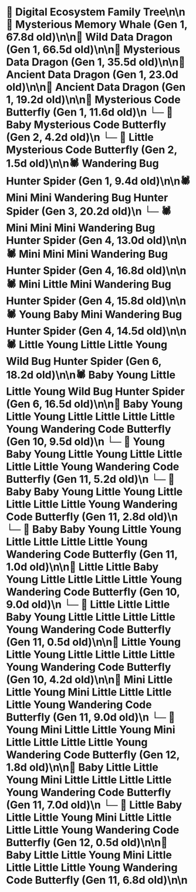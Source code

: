 # 🌳 Digital Ecosystem Family Tree\n\n🐋 Mysterious Memory Whale (Gen 1, 67.8d old)\n\n🐉 Wild Data Dragon (Gen 1, 66.5d old)\n\n🐉 Mysterious Data Dragon (Gen 1, 35.5d old)\n\n🐉 Ancient Data Dragon (Gen 1, 23.0d old)\n\n🐉 Ancient Data Dragon (Gen 1, 19.2d old)\n\n🦋 Mysterious Code Butterfly (Gen 1, 11.6d old)\n  └─ 🦋 Baby Mysterious Code Butterfly (Gen 2, 4.2d old)\n  └─ 🦋 Little Mysterious Code Butterfly (Gen 2, 1.5d old)\n\n🕷️ Wandering Bug Hunter Spider (Gen 1, 9.4d old)\n\n🕷️ Mini Mini Wandering Bug Hunter Spider (Gen 3, 20.2d old)\n  └─ 🕷️ Mini Mini Mini Wandering Bug Hunter Spider (Gen 4, 13.0d old)\n\n🕷️ Mini Mini Mini Wandering Bug Hunter Spider (Gen 4, 16.8d old)\n\n🕷️ Mini Little Mini Wandering Bug Hunter Spider (Gen 4, 15.8d old)\n\n🕷️ Young Baby Mini Wandering Bug Hunter Spider (Gen 4, 14.5d old)\n\n🕷️ Little Young Little Little Young Wild Bug Hunter Spider (Gen 6, 18.2d old)\n\n🕷️ Baby Young Little Little Young Wild Bug Hunter Spider (Gen 6, 16.5d old)\n\n🦋 Baby Young Little Young Little Little Little Little Young Wandering Code Butterfly (Gen 10, 9.5d old)\n  └─ 🦋 Young Baby Young Little Young Little Little Little Little Young Wandering Code Butterfly (Gen 11, 5.2d old)\n  └─ 🦋 Baby Baby Young Little Young Little Little Little Little Young Wandering Code Butterfly (Gen 11, 2.8d old)\n  └─ 🦋 Baby Baby Young Little Young Little Little Little Little Young Wandering Code Butterfly (Gen 11, 1.0d old)\n\n🦋 Little Little Baby Young Little Little Little Little Young Wandering Code Butterfly (Gen 10, 9.0d old)\n  └─ 🦋 Little Little Little Baby Young Little Little Little Little Young Wandering Code Butterfly (Gen 11, 0.5d old)\n\n🦋 Little Young Little Young Little Little Little Little Young Wandering Code Butterfly (Gen 10, 4.2d old)\n\n🦋 Mini Little Little Young Mini Little Little Little Little Young Wandering Code Butterfly (Gen 11, 9.0d old)\n  └─ 🦋 Young Mini Little Little Young Mini Little Little Little Little Young Wandering Code Butterfly (Gen 12, 1.8d old)\n\n🦋 Baby Little Little Young Mini Little Little Little Little Young Wandering Code Butterfly (Gen 11, 7.0d old)\n  └─ 🦋 Little Baby Little Little Young Mini Little Little Little Little Young Wandering Code Butterfly (Gen 12, 0.5d old)\n\n🦋 Baby Little Little Young Mini Little Little Little Little Young Wandering Code Butterfly (Gen 11, 6.8d old)\n\n